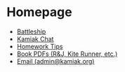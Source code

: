 # Homepage
- [Battleship](/battleship)
- [Kamiak Chat](/chat)
- [Homework Tips](/hw)
- [Book PDFs (R&J, Kite Runner, etc.)](/books)
- [Email (admin@kamiak.org)](https://mail.google.com/mail/?view=cm&fs=1&to=admin@kamiak.org)

<!---
<style>
  html { height:100%; } body { min-height:100%; /* background:#0d1117; */ } .markdown-body { margin-top:0!important; padding-top:32px; } </style>"
-->
